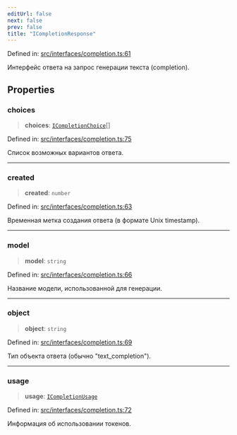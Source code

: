 ```yaml
---
editUrl: false
next: false
prev: false
title: "ICompletionResponse"
---
```


Defined in: [src/interfaces/completion.ts:61](https://github.com/zloishavrin/gigachat-node/blob/2cd93ba574de8045adaf64a14aee346c2a22e99e/src/interfaces/completion.ts#L61)

Интерфейс ответа на запрос генерации текста (completion).

## Properties

### choices

> **choices**: [`ICompletionChoice`](/gigachat-node/api/interfaces/completion/interfaces/icompletionchoice/)[]

Defined in: [src/interfaces/completion.ts:75](https://github.com/zloishavrin/gigachat-node/blob/2cd93ba574de8045adaf64a14aee346c2a22e99e/src/interfaces/completion.ts#L75)

Список возможных вариантов ответа.

***

### created

> **created**: `number`

Defined in: [src/interfaces/completion.ts:63](https://github.com/zloishavrin/gigachat-node/blob/2cd93ba574de8045adaf64a14aee346c2a22e99e/src/interfaces/completion.ts#L63)

Временная метка создания ответа (в формате Unix timestamp).

***

### model

> **model**: `string`

Defined in: [src/interfaces/completion.ts:66](https://github.com/zloishavrin/gigachat-node/blob/2cd93ba574de8045adaf64a14aee346c2a22e99e/src/interfaces/completion.ts#L66)

Название модели, использованной для генерации.

***

### object

> **object**: `string`

Defined in: [src/interfaces/completion.ts:69](https://github.com/zloishavrin/gigachat-node/blob/2cd93ba574de8045adaf64a14aee346c2a22e99e/src/interfaces/completion.ts#L69)

Тип объекта ответа (обычно "text_completion").

***

### usage

> **usage**: [`ICompletionUsage`](/gigachat-node/api/interfaces/completion/interfaces/icompletionusage/)

Defined in: [src/interfaces/completion.ts:72](https://github.com/zloishavrin/gigachat-node/blob/2cd93ba574de8045adaf64a14aee346c2a22e99e/src/interfaces/completion.ts#L72)

Информация об использовании токенов.
